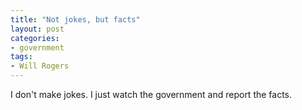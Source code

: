 ```yaml
---
title: "Not jokes, but facts"
layout: post
categories:
- government
tags:
- Will Rogers
---
```


I don't make jokes. I just watch the government and report the facts.